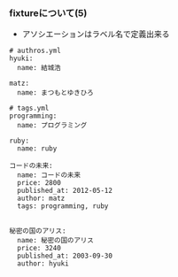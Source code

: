 ### fixtureについて(5)

* アソシエーションはラベル名で定義出来る

```
# authros.yml
hyuki:
  name: 結城浩

matz:
  name: まつもとゆきひろ
```

```
# tags.yml
programming:
  name: プログラミング

ruby:
  name: ruby
```

```
コードの未来:
  name: コードの未来
  price: 2800
  published_at: 2012-05-12
  author: matz
  tags: programming, ruby


秘密の国のアリス:
  name: 秘密の国のアリス
  price: 3240
  published_at: 2003-09-30
  author: hyuki
```
